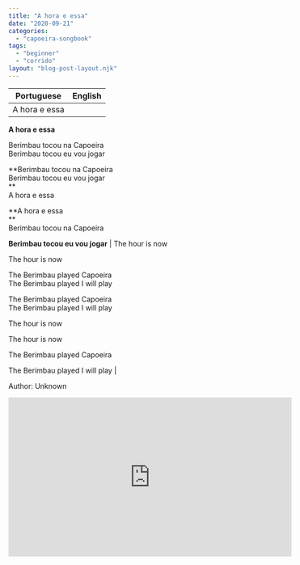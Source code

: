 ```yaml
---
title: "A hora e essa"
date: "2020-09-21"
categories: 
  - "capoeira-songbook"
tags: 
  - "beginner"
  - "corrido"
layout: "blog-post-layout.njk"
---
```


| Portuguese | English |
| --- | --- |
| A hora e essa  
  
**A hora e essa**  
  
Berimbau tocou na Capoeira  
Berimbau tocou eu vou jogar  
  
**Berimbau tocou na Capoeira  
Berimbau tocou eu vou jogar  
**  
A hora e essa  
  
**A hora e essa  
**  
Berimbau tocou na Capoeira  
  
**Berimbau tocou eu vou jogar** | The hour is now  
  
The hour is now  
  
The Berimbau played Capoeira  
The Berimbau played I will play  
  
The Berimbau played Capoeira  
The Berimbau played I will play  
  
The hour is now  
  
The hour is now  
  
The Berimbau played Capoeira  
  
The Berimbau played I will play |

<figcaption>

Author: Unknown

</figcaption>

<iframe width="560" height="315" src="https://www.youtube.com/embed/LKrNJupmVNM" title="YouTube video player" frameborder="0" allow="accelerometer; autoplay; clipboard-write; encrypted-media; gyroscope; picture-in-picture" allowfullscreen></iframe>
